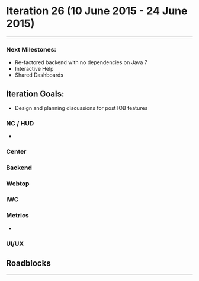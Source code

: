 # Iteration 26 (10 June 2015 - 24 June 2015)

*** 
### Next Milestones:
* Re-factored backend with no dependencies on Java 7
* Interactive Help
* Shared Dashboards


## Iteration Goals:
* Design and planning discussions for post IOB features


### NC / HUD
* 

### Center

### Backend

### Webtop

### IWC

### Metrics
* 

### UI/UX

## Roadblocks

***